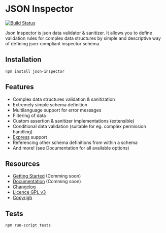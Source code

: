 # JSON Inspector

[![Build Status](https://travis-ci.org/fogine/json-inspector.svg?branch=master)](https://travis-ci.org/fogine/json-inspector)  

Json Inspector is json data validator & sanitizer. It allows you to define validation rules for complex data structures by simple and descriptive way of defining json-compliant inspector schema.

Installation
----------------------
`npm install json-inspector`



Features
----------------------
* Complex data structures validation & sanitization
* Extremely simple schema definition
* Multilanguage support for error messages
* Filtering of data
* Custom assertion & sanitizer implementations (extensible)
* Conditional data validation (suitable for eg. complex permission handling)
* [Express](http://expressjs.com/) support
* Referencing other schema definitions from within a schema
* And more! (see Documentation for all available options)

Resources
-------------------
* [Getting Started]() (Comming soon)
* [Documentation]() (Comming soon)
* [Changelog](./CHANGELOG.md)
* [Licence GPL v3](./LICENSE.md)
* [Copyrigh](./COPYRIGHT.md)

Tests
-------------------

`npm run-script tests`
